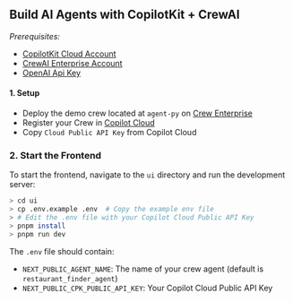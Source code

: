 ## Build AI Agents with CopilotKit + CrewAI

_Prerequisites:_

- [CopilotKit Cloud Account](https://cloud.copilotkit.ai)
- [CrewAI Enterprise Account](https://www.crewai.com/enterprise)
- [OpenAI Api Key](https://platform.openai.com/api-keys)

#### 1. Setup

- Deploy the demo crew located at `agent-py` on [Crew Enterprise](https://www.crewai.com/)
- Register your Crew in [Copilot Cloud](https://cloud.copilotkit.ai/)
- Copy `Cloud Public API Key` from Copilot Cloud

### 2. Start the Frontend

To start the frontend, navigate to the `ui` directory and run the development server:

```sh
> cd ui
> cp .env.example .env  # Copy the example env file
> # Edit the .env file with your Copilot Cloud Public API Key
> pnpm install
> pnpm run dev
```

The `.env` file should contain:

- `NEXT_PUBLIC_AGENT_NAME`: The name of your crew agent (default is `restaurant_finder_agent`)
- `NEXT_PUBLIC_CPK_PUBLIC_API_KEY`: Your Copilot Cloud Public API Key
